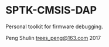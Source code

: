 SPTK-CMSIS-DAP
==============

Personal toolkit for firmware debugging.


Peng Shulin <trees_peng@163.com> 2017

